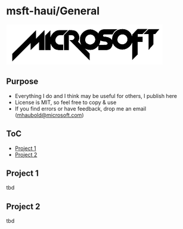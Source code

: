 # msft-haui/General

![](https://raw.githubusercontent.com/haui-msft/General/refs/heads/main/images/msft_logo.png)

## Purpose
- Everything I do and I think may be useful for others, I publish here
- License is MIT, so feel free to copy & use
- If you find errors or have feedback, drop me an email (mhaubold@microsoft.com)

## ToC
  <ul>
    <li><a href="#project-1">Project 1</a></li>
    <li><a href="#project-2">Project 2</a></li>
  </ul>


## Project 1
tbd

## Project 2
tbd